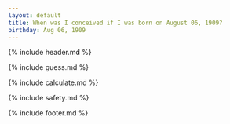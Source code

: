 ```yaml
---
layout: default
title: When was I conceived if I was born on August 06, 1909?
birthday: Aug 06, 1909
---
```


{% include header.md %}

{% include guess.md %}

{% include calculate.md %}

{% include safety.md %}

{% include footer.md %}



